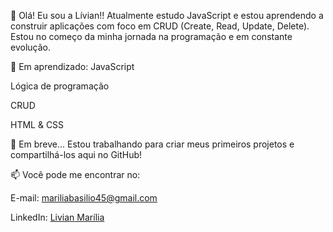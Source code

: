 👋 Olá! Eu sou a Lívian!!
Atualmente estudo JavaScript e estou aprendendo a construir aplicações com foco em CRUD (Create, Read, Update, Delete). Estou no começo da minha jornada na programação e em constante evolução.

🚀 Em aprendizado:
JavaScript

Lógica de programação

CRUD

HTML & CSS

📘 Em breve...
Estou trabalhando para criar meus primeiros projetos e compartilhá-los aqui no GitHub!

📫 Você pode me encontrar no:

E-mail: [mariliabasilio45@gmail.com](mailto:mariliabasilio45@gmail.com)

LinkedIn: [Livian Marília](https://www.linkedin.com/in/livian-marília-1657662b3/)

